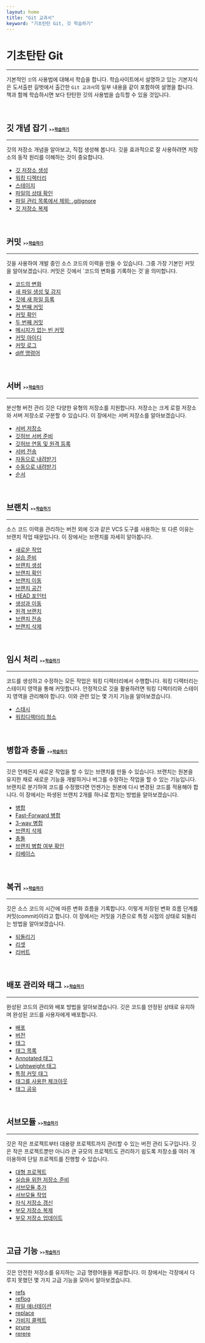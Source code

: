 ```yaml
---
layout: home
title: "Git 교과서"
keyword: "기초탄탄 Git, 깃 학습하기"
---
```


# 기초탄탄 Git
<hr>

기본적인 `깃`의 사용법에 대해서 학습을 합니다. 학습사이트에서 설명하고 있는 기본지식은 도서출판 길벗에서 출간한 `Git 교과서`의 일부 내용을 같이 포함하여 설명을 합니다. 책과 함께 학습하시면 보다 탄탄한 깃의 사용법을 습득할 수 있을 것입니다.  

<br>

<h2>깃 개념 잡기
    <small style="font-size: 0.5em;">>><a href="concept">학습하기</a></small>
</h2>
<hr>
깃의 저장소 개념을 알아보고, 직접 생성해 봅니다. 깃을 효과적으로 잘 사용하려면 저장소의 동작 원리를 이해하는 것이 중요합니다. 

* [깃 저장소 생성](concept/init)
* [워킹 디렉터리](concept/working)
* [스테이지](concept/stage)
* [파일의 상태 확인](concept/status)
* [파일 관리 목록에서 제외: .gitignore](concept/gitignore)
* [깃 저장소 복제](concept/clone)

<br>

<h2>커밋
    <small style="font-size: 0.5em;">>><a href="/commit">학습하기</a></small>
</h2>
<hr>
깃을 사용하여 개발 중인 소스 코드의 이력을 만들 수 있습니다. 그중 가장 기본인 커밋을 알아보겠습니다. 커밋은 깃에서 `코드의 변화를 기록하는 것`을 의미합니다.

* [코드의 변화](/commit/history)
* [새 파일 생성 및 감지](/commit/04.2)
* [깃에 새 파일 등록](/commit/04.3)
* [첫 번째 커밋](/commit/04.4)
* [커밋 확인](/commit/04.5)
* [두 번째 커밋](/commit/04.6)
* [메시지가 없는 빈 커밋](/commit/04.7)
* [커밋 아이디](/commit/04.8)
* [커밋 로그](/commit/04.9)
* [diff 명령어](/commit/04.10)

<br>

<h2>서버
    <small style="font-size: 0.5em;">>><a href="server">학습하기</a></small>
</h2>
<hr>
분산형 버전 관리 깃은 다양한 유형의 저장소를 지원합니다. 저장소는 크게 로컬 저장소와 서버 저장소로 구분할 수 있습니다. 이 장에서는 서버 저장소를 알아보겠습니다. 

* [서버 저장소](server/05.1)
* [깃허브 서버 준비](server/05.2)
* [깃허브 연동 및 원격 등록](server/05.3)
* [서버 전송](server/05.4)
* [자동으로 내려받기](server/05.5)
* [수동으로 내려받기](server/05.6)
* [순서](server/05.7)

<br>

<h2>브랜치
    <small style="font-size: 0.5em;">>><a href="branch">학습하기</a></small>
</h2>
<hr>
소스 코드 이력을 관리하는 버전 외에 깃과 같은 VCS 도구를 사용하는 또 다른 이유는 브랜치 작업 때문입니다. 이 장에서는 브랜치를 자세히 알아봅니다. 

* [새로운 작업](branch/06.1)
* [실습 준비](branch/06.2)
* [브랜치 생성](branch/06.3)
* [브랜치 확인](branch/06.4)
* [브랜치 이동](branch/06.5)
* [브랜치 공간](branch/06.6)
* [HEAD 포인터](branch/06.7)
* [생성과 이동](branch/06.8)
* [원격 브랜치](branch/06.9)
* [브랜치 전송](branch/06.10)
* [브랜치 삭제](branch/06.11)

<br>

<h2>임시 처리
    <small style="font-size: 0.5em;">>><a href="07">학습하기</a></small>
</h2>
<hr>
코드를 생성하고 수정하는 모든 작업은 워킹 디렉터리에서 수행합니다. 워킹 디렉터리는 스테이지 영역을 통해 커밋합니다. 안정적으로 깃을 활용하려면 워킹 디렉터리와 스테이지 영역을 관리해야 합니다. 이와 관련 있는 몇 가지 기능을 알아보겠습니다. 

* [스태시](07/stash)
* [워킹디렉터리 청소](07/clean)
<br>

<h2>병합과 충돌
    <small style="font-size: 0.5em;">>><a href="merge">학습하기</a></small>
</h2>
<hr>
깃은 언제든지 새로운 작업을 할 수 있는 브랜치를 만들 수 있습니다. 브랜치는 원본을 유지한 채로 새로운 기능을 개발하거나 버그를 수정하는 작업을 할 수 있는 기능입니다. 브랜치로 분기하여 코드를 수정했다면 언젠가는 원본에 다시 변경된 코드를 적용해야 합니다. 이 장에서는 파생된 브랜치 2개를 하나로 합치는 방법을 알아보겠습니다. 

* [병합](merge/08.1)
* [Fast-Forward 병합](merge/08.2)
* [3-way 병합](merge/08.3)
* [브랜치 삭제](merge/08.4) 
* [충돌](merge/08.5) 
* [브랜치 병합 여부 확인](merge/08.6) 
* [리베이스](merge/rebase) 

<br>

<h2>복귀
    <small style="font-size: 0.5em;">>><a href="09">학습하기</a></small>
</h2>
<hr>
깃은 소스 코드의 시간에 따른 변화 흐름을 기록합니다. 이렇게 저장된 변화 흐름 단계를 커밋(commit)이라고 합니다. 이 장에서는 커밋을 기준으로 특정 시점의 상태로 되돌리는 방법을 알아보겠습니다. 

* [되돌리기](09/09.1) 
* [리셋](09/resert) 
* [리버트](09/revert)

<br>

<h2>배포 관리와 태그
    <small style="font-size: 0.5em;">>><a href="tag">학습하기</a></small>
</h2>
<hr>
완성된 코드의 관리와 배포 방법을 알아보겠습니다. 깃은 코드를 안정된 상태로 유지하며 완성된 코드를 사용자에게 배포합니다. 

* [배포](tag/10.1)
* [버전](tag/10.2)
* [태그](tag/10.3)
* [태그 목록](tag/10.4)
* [Annotated 태그](tag/10.5) 
* [Lightweight 태그](tag/10.6) 
* [특정 커밋 태그](tag/10.7)
* [태그를 사용한 체크아웃](tag/10.8) 
* [태그 공유](tag/10.9) 

<br>

<h2>서브모듈
    <small style="font-size: 0.5em;">>><a href="11">학습하기</a></small>
</h2>
<hr>
깃은 작은 프로젝트부터 대용량 프로젝트까지 관리할 수 있는 버전 관리 도구입니다. 깃은 작은 프로젝트뿐만 아니라 큰 규모의 프로젝트도 관리하기 쉽도록 저장소를 여러 개 이용하여 단일 프로젝트를 진행할 수 있습니다. 

* [대형 프로젝트](submodule/11.1)
* [실습을 위한 저장소 준비](submodule/11.2)
* [서브모듈 추가](submodule/11.3)
* [서브모듈 작업](submodule/11.4)
* [자식 저장소 갱신](submodule/11.5) 
* [부모 저장소 복제](submodule/11.6) 
* [부모 저장소 업데이트](submodule/11.7) 

<br>

<h2>고급 기능
    <small style="font-size: 0.5em;">>><a href="12">학습하기</a></small>
</h2>
<hr>
깃은 안전한 저장소를 유지하는 고급 명령어들을 제공합니다. 이 장에서는 각장에서 다루지 못했던 몇 가지 고급 기능을 모아서 알아보겠습니다. 

* [refs](12/refs)
* [reflog](12/reflog)
* [파일 애너테이션](12/blame)
* [replace](12/replace)
* [가비지 콜렉트](12/gc)
* [prune](12/prune)
* [rerere](12/rerere)

<br><br>